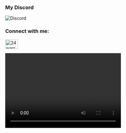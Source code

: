 ### My Discord
![Discord](https://discord.c99.nl/widget/theme-3/1175725280237731895.png)

<h3 align="left">Connect with me:</h3>
<p align="left">
<a href="https://instagram.com/24thwarraid" target="blank"><img align="center" src="https://raw.githubusercontent.com/rahuldkjain/github-profile-readme-generator/master/src/images/icons/Social/instagram.svg" alt="24warraid" height="30" width="40" /></a>
</p>

<video src="https://drive.google.com/file/d/15xfs6sLMs6t24D00O67tgC7wuO-tpZ3r/view?usp=drivesdk" height="240px" width="370px" autoplay="autoplay" controls="true" loop="true"></video>
